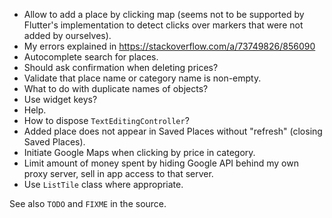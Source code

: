 - Allow to add a place by clicking map (seems not to be supported by Flutter's implementation
  to detect clicks over markers that were not added by ourselves).
- My errors explained in https://stackoverflow.com/a/73749826/856090
- Autocomplete search for places.
- Should ask confirmation when deleting prices?
- Validate that place name or category name is non-empty.
- What to do with duplicate names of objects?
- Use widget keys?
- Help.
- How to dispose `TextEditingController`?
- Added place does not appear in Saved Places without "refresh" (closing Saved Places).
- Initiate Google Maps when clicking by price in category.
- Limit amount of money spent by hiding Google API behind my own proxy server, sell in app
  access to that server.
- Use `ListTile` class where appropriate.

See also `TODO` and `FIXME` in the source.